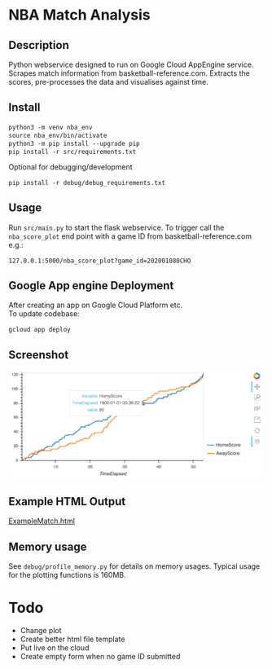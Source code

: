 # NBA Match Analysis
## Description
Python webservice designed to run on Google Cloud AppEngine service.  
Scrapes match information from basketball-reference.com. Extracts the scores, pre-processes the data and visualises against time.  

## Install
```
python3 -m venv nba_env
source nba_env/bin/activate
python3 -m pip install --upgrade pip
pip install -r src/requirements.txt
```
Optional for debugging/development
```
pip install -r debug/debug_requirements.txt
```

## Usage
Run `src/main.py` to start the flask webservice.
To trigger call the `nba_score_plot` end point with a game ID from basketball-reference.com e.g.:
```
127.0.0.1:5000/nba_score_plot?game_id=202001080CHO
```

## Google App engine Deployment
After creating an app on Google Cloud Platform etc.  
To update codebase:
```
gcloud app deploy
```

## Screenshot
![](screenshot.png)

## Example HTML Output
[ExampleMatch.html](ExampleMatch.html)

## Memory usage
See `debug/profile_memory.py` for details on memory usages. Typical usage for the plotting functions is 160MB.  

# Todo
* Change plot
* Create better html file template
* Put live on the cloud
* Create empty form when no game ID submitted